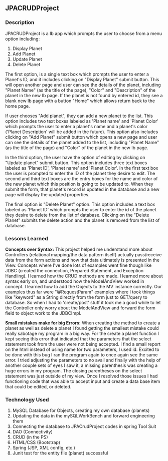 ## JPACRUDProject

### Description

JPACRUDProject is a Ib app which prompts the user to choose from a menu option including:

1. Display Planet
2. Add Planet
3. Update Planet
4. Delete Planet

The first option, is a single text box which prompts the user to enter a Planet's ID, and it includes clicking on "Display Planet" submit button. This will open another page and user can see the details of the planet, including "Planet Name" (as the title of the page), "Color" and "Description" of the planet in the new Ib page. If the planet is not found by entered id, they see a blank new Ib page with a button "Home" which allows return back to the home page.

If user chooses "Add planet", they can add a new planet to the list. This option includes two text boxes labeled as 'Planet name' and 'Planet Color' which prompts the user to enter a planet's name and a planet's color ('Planet Description' will be added in the future). This option also includes clicking on "Add Planet" submit button which opens a new page and user can see the details of the planet added to the list, including "Planet Name" (as the title of the page) and "Color" of the planet in the new Ib page.

In the third option, the user have the option of editing by clicking on "Update planet" submit button. This option includes three text boxes labeled as 'Planet ID', 'Planet name' and 'Planet Color'. In the first text box the user is prompted to enter the ID of the planet they desire to edit. The second and third text boxes are the entry boxes for the name and color of the new planet which this position is going to be updated to. When they submit the form, that planet's record is updated in the database and a new page will display the updated properties.

The final option is "Delete Planet" option. This option includes a text box labeled as 'Planet ID' which prompts the user to enter the id of the planet they desire to delete from the list of database. Clicking on the "Delete Planet" submits the delete action and the planet is removed from the list of database.

### Lessons Learned

**Concepts over Syntax:**
This project helped me understand more about Controllers (relational mapping/the data pattern itself) actually pass/receive data from the form actions and how that data ultimately is presented in the View.
Concepts where I've done lots of examples went fine though like JDBC (created the connection, Prepared Statement, and Exception Handling).
I learned how the CRUD methods are made. I learned more about syntax early on, and understood how the ModelAndView worked in concept. I learned how to add the Objects to the MV instance correctly.
Our examples thus far were "@RequestParam" examples where I took things like "keyword" as a String directly from the form just to GET/query to database. So when I had to 'create/post' stuff it took me a good while to let the Controller only worry about the ModelAndView and forward the form field to object work to the JDBCImpl.

**Small mistakes make for big Errors:**
When creating the method to create a planet as well as delete a planet I found getting the smallest mistake could really sabotage my program in a big way. For the create a planet function I kept seeing this error that indicated that the parameters that the select statement took from the user were not being accepted. I find a small report on the html instead of using name for two parameters, I used id. Excited to be done with this bug I ran the program again to once again see the same error. I tried adjusting the parameters to no avail and finally with the help of another couple sets of eyes I saw it, a missing parenthesis was creating a huge errors in my program. The closing parentheses on the select statement was just outside of my view. Once I resolved those issues I had functioning code that was able to accept input and create a data base item that could be edited, or deleted.


### Technology Used

1. MySQL Database for Objects, creating my own database (planets)
2. Updating the data in the mySQLWorkBench and forward engineering them
2. Connecting the database to JPACrudProject codes in spring Tool Suit
2. DAO (Connectivity)
3. CRUD (in the PS)
4. HTML/CSS (Bootstrap)
5. Spring (JSP, XML config, etc.)
6. Junit test for the entity file (planet) successful
